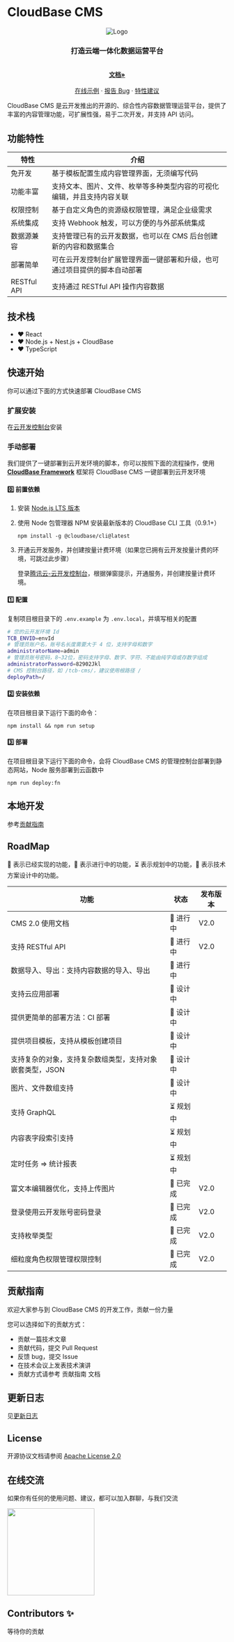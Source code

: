 # CloudBase CMS

<p align="center">
  <img src="./docs/assets/banner.png" alt="Logo">
  <h3 align="center">
    打造云端一体化数据运营平台
  </h3>
  <p align="center">
    <br />
    <a href="./docs">
      <strong>文档»</strong>
    </a>
    <br />
    <br />
    <a href="https://cms-demo-1252710547.tcloudbaseapp.com/#/login" target="_blank">在线示例</a>
    ·
    <a href="https://github.com/TencentCloudBase/cloudbase-extension-cms/issues">报告 Bug</a>
    ·
    <a href="https://github.com/TencentCloudBase/cloudbase-extension-cms/issues">特性建议</a>
  </p>
</p>

CloudBase CMS 是云开发推出的开源的、综合性内容数据管理运营平台，提供了丰富的内容管理功能，可扩展性强，易于二次开发，并支持 API 访问。

## 功能特性

| 特性        | 介绍                                                                       |
| ----------- | -------------------------------------------------------------------------- |
| 免开发      | 基于模板配置生成内容管理界面，无须编写代码                                 |
| 功能丰富    | 支持文本、图片、文件、枚举等多种类型内容的可视化编辑，并且支持内容关联     |
| 权限控制    | 基于自定义角色的资源级权限管理，满足企业级需求                             |
| 系统集成    | 支持 Webhook 触发，可以方便的与外部系统集成                                |
| 数据源兼容  | 支持管理已有的云开发数据，也可以在 CMS 后台创建新的内容和数据集合          |
| 部署简单    | 可在云开发控制台扩展管理界面一键部署和升级，也可通过项目提供的脚本自动部署 |
| RESTful API | 支持通过 RESTful API 操作内容数据                                          |

## 技术栈

- ❤️ React
- ❤️ Node.js + Nest.js + CloudBase
- ❤️ TypeScript

## 快速开始

你可以通过下面的方式快速部署 CloudBase CMS

### 扩展安装

在[云开发控制台](https://console.cloud.tencent.com/tcb/cms)安装

### 手动部署

我们提供了一键部署到云开发环境的脚本，你可以按照下面的流程操作，使用 **[CloudBase Framework](https://github.com/TencentCloudBase/cloudbase-framework)** 框架将 CloudBase CMS 一键部署到云开发环境

#### 0️⃣ 前置依赖

1. 安装 [Node.js LTS 版本](https://nodejs.org/zh-cn/)
2. 使用 Node 包管理器 NPM 安装最新版本的 CloudBase CLI 工具（0.9.1+）

   `npm install -g @cloudbase/cli@latest`

3. 开通云开发服务，并创建按量计费环境（如果您已拥有云开发按量计费的环境，可跳过此步骤）

   登录[腾讯云-云开发控制台](https://console.cloud.tencent.com/tcb/env/index?from=cli&source=cloudbase-cms&action=CreateEnv)，根据弹窗提示，开通服务，并创建按量计费环境。

#### 1️⃣ 配置

复制项目根目录下的 `.env.example` 为 `.env.local`，并填写相关的配置

```bash
# 您的云开发环境 Id
TCB_ENVID=envId
# 管理员账户名，账号名长度需要大于 4 位，支持字母和数字
administratorName=admin
# 管理员账号密码，8~32位，密码支持字母、数字、字符、不能由纯字母或存数字组成
administratorPassword=82902Jkl
# CMS 控制台路径，如 /tcb-cms/，建议使用根路径 /
deployPath=/
```

#### 2️⃣ 安装依赖

在项目根目录下运行下面的命令：

```
npm install && npm run setup
```

#### 3️⃣ 部署

在项目根目录下运行下面的命令，会将 CloudBase CMS 的管理控制台部署到静态网站，Node 服务部署到云函数中

```
npm run deploy:fn
```

## 本地开发

参考[贡献指南](./CONTRIBUTING.md)

## RoadMap

🚀 表示已经实现的功能，👷 表示进行中的功能，⏳ 表示规划中的功能，🏹 表示技术方案设计中的功能。

| 功能                                                     | 状态      | 发布版本 |
| -------------------------------------------------------- | --------- | -------- |
| CMS 2.0 使用文档                                         | 👷 进行中 | V2.0     |
| 支持 RESTful API                                         | 👷 进行中 | V2.0     |
| 数据导入、导出：支持内容数据的导入、导出                 | 👷 进行中 |          |
| 支持云应用部署                                           | 🏹 设计中 |          |
| 提供更简单的部署方法：CI 部署                            | 🏹 设计中 |          |
| 提供项目模板，支持从模板创建项目                         | 🏹 设计中 |          |
| 支持复杂的对象，支持复杂数组类型，支持对象嵌套类型，JSON | 🏹 设计中 |          |
| 图片、文件数组支持                                       | 🏹 设计中 |          |
| 支持 GraphQL                                             | ⏳ 规划中 |          |
| 内容表字段索引支持                                       | ⏳ 规划中 |          |
| 定时任务 ⇒ 统计报表                                      | ⏳ 规划中 |          |
| 富文本编辑器优化，支持上传图片                           | 🚀 已完成 | V2.0     |
| 登录使用云开发账号密码登录                               | 🚀 已完成 | V2.0     |
| 支持枚举类型                                             | 🚀 已完成 | V2.0     |
| 细粒度角色权限管理权限控制                               | 🚀 已完成 | V2.0     |

## 贡献指南

欢迎大家参与到 CloudBase CMS 的开发工作，贡献一份力量

您可以选择如下的贡献方式：

- 贡献一篇技术文章
- 贡献代码，提交 Pull Request
- 反馈 bug，提交 Issue
- 在技术会议上发表技术演讲
- 贡献方式请参考 贡献指南 文档

## 更新日志

见[更新日志](./CHANGELOG.md)

## License

开源协议文档请参阅 [Apache License 2.0](./LICENSE)

## 在线交流

如果你有任何的使用问题、建议，都可以加入群聊，与我们交流

<img src="./docs/assets/group.jpg" width="200px" alt=""/>

## Contributors ✨

等待你的贡献
